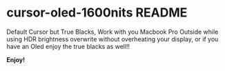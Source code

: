 # cursor-oled-1600nits README

Default Cursor but True Blacks, Work with you Macbook Pro Outside while using HDR brightness overwrite without overheating your display, or if you have an Oled enjoy the true blacks as well!!

**Enjoy!**
